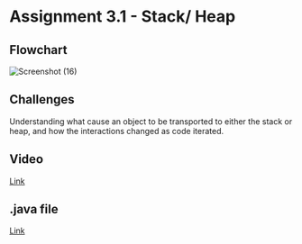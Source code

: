 # Assignment 3.1 - Stack/ Heap

## Flowchart
![Screenshot (16)](https://github.com/Gabrielboudreau/MyRepo/assets/89223461/ff4be52f-daf2-463e-bcdc-e92497628d57)

## Challenges

Understanding what cause an object to be transported to either the stack or heap, and how the interactions changed as code iterated. 

## Video

[Link](https://www.loom.com/share/4a809836543d4caaa22d02a74da5eba8?sid=4e4d2672-fa45-4354-925a-25422ec7784d)

## .java file

[Link](https://github.com/Gabrielboudreau/MyRepo/blob/main/Main/Projects/memory.java)

